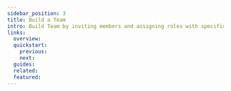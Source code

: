 ```yaml
---
sidebar_position: 3
title: Build a Team
intro: Build Team by inviting members and assigning roles with specific permissions to ensure secure and collaborative access to environment resources.
links:
  overview:
  quickstart:
    previous:
    next:
  guides:
  related:
  featured:
---
```

